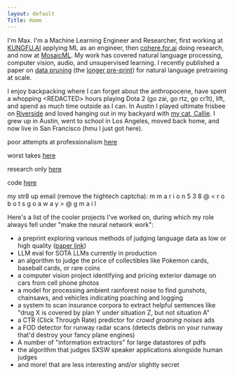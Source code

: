 ```yaml
---
layout: default
Title: Home
---
```

I'm Max. I'm a Machine Learning Engineer and Researcher, first working at [KUNGFU.AI](https://kungfu.ai) applying ML as an engineer, then [cohere.for.ai](https://cohere.for.ai/) doing research, and now at [MosaicML](https://www.mosaicml.com/). My work has covered natural language processing, computer vision, audio, and unsupervised learning. I recently published a paper on [data pruning](https://openreview.net/pdf?id=XUIYn3jo5T) (the [longer pre-print](https://arxiv.org/abs/2309.04564)) for natural language pretraining at scale. 

I enjoy backpacking where I can forget about the anthropocene, have spent a whopping \<REDACTED> hours playing Dota 2 (go zai, go rtz, go cr1t), lift, and spend as much time outside as I can. In Austin I played ultimate frisbee on [Riverside](https://www.riversideultimate.org/) and loved hanging out in my backyard with [my cat, Callie](../cat). I grew up in Austin, went to school in Los Angeles, moved back home, and now live in San Francisco (hmu I just got here). 

poor attempts at professionalism [here](https://www.linkedin.com/in/max-marion/)

worst takes [here](https://twitter.com/maxisawesome538)

research only [here](https://twitter.com/maxdoesresearch)

code [here](https://github.com/maxisawesome)

my str8 up email (remove the hightech captcha): m m a r i o n 5 3 8 @ < r o b o t s  g o  a w a y > @ g m a i l 

Here's a list of the cooler projects I've worked on, during which my role always fell under "make the neural network work":

* a preprint exploring various methods of judging language data as low or high quality ([paper link](https://arxiv.org/abs/2309.04564))
* LLM eval for SOTA LLMs currently in production
* an algorithm to judge the price of collectibles like Pokemon cards, baseball cards, or rare coins
* a computer vision project identifying and pricing exterior damage on cars from cell phone photos
* a model for processing ambient rainforest noise to find gunshots, chainsaws, and vehicles indicating poaching and logging
* a system to scan insurance corpora to extract helpful sentences like "drug X is covered by plan Y under situation Z, but not situation A"
* a CTR (Click Through Rate) predictor for *crowd groaning noises* ads
* a FOD detector for runway radar scans (detects debris on your runway that'd destroy your fancy plane engines)
* A number of "information extractors" for large datastores of pdfs 
* the algorithm that judges SXSW speaker applications alongside human judges
* and more! that are less interesting and/or slightly secret


<!--  

The following code lets u page through posts. 
Not working - it doesnt seem to load the posts right.
dont know how to get the posts that use layout: posts to be listed to be found here

The writing above I borrowed from the "about" page and then delisted the about page 

<div class="posts">
  {% for post in paginator.posts %}
  <div class="post">
    <h1 class="post-title">
      <a href="{{ post.url }}">
        {{ post.title }}
      </a>
    </h1>

    <span class="post-date">{{ post.date | date_to_string }}</span>

    {{ post.content }}
  </div>
  {% endfor %}
</div>

<div class="pagination">
  {% if paginator.next_page %}
    <a class="pagination-item older" href="{{ site.baseurl }}page{{paginator.next_page}}">Older</a>
  {% else %}
    <span class="pagination-item older">Older</span>
  {% endif %}
  {% if paginator.previous_page %}
    {% if paginator.page == 2 %}
      <a class="pagination-item newer" href="{{ site.baseurl }}">Newer</a>
    {% else %}
      <a class="pagination-item newer" href="{{ site.baseurl }}page{{paginator.previous_page}}">Newer</a>
    {% endif %}
  {% else %}
    <span class="pagination-item newer">Newer</span>
  {% endif %}
</div> -->